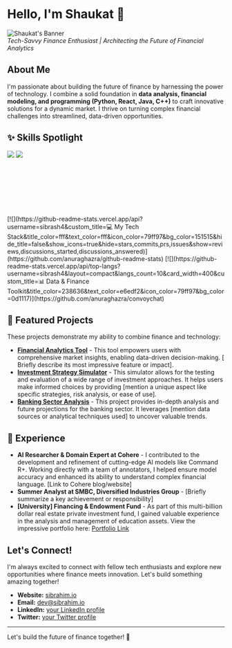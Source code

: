 # Hello, I'm Shaukat 👋 

<!-- Banner with a catchy tagline -->

 ![Shaukat's Banner](https://sibrahim.io)<br>
_Tech-Savvy Finance Enthusiast | Architecting the Future of Financial Analytics_

## About Me

I'm passionate about building the future of finance by harnessing the power of technology. I combine a solid foundation in **data analysis, financial modeling, and programming (Python, React, Java, C++)** to craft innovative solutions for a dynamic market. I thrive on turning complex financial challenges into streamlined, data-driven opportunities.

## ✨ Skills Spotlight

[![](https://github-readme-stats.vercel.app/api/pin/?username=sibrash4&repo=financial-analytics-tool&title_color=fff&icon_color=f9f9f9&text_color=9f9f9f&bg_color=073642&show_owner=true)](https://github.com/sibrash4/financial-analytics-tool) [![](https://github-readme-stats.vercel.app/api/pin/?username=sibrash4&repo=investment-strategy-simulator&title_color=fff&icon_color=f9f9f9&text_color=9f9f9f&bg_color=073642&show_owner=true)](https://github.com/anuraghazra/convoychat)

<br><br><br><br><br><br>

<!-- Skill Card 1: Technical Skills --> [![](https://github-readme-stats.vercel.app/api?username=sibrash4&custom_title=💻 My Tech Stack&title_color=fff&text_color=fff&icon_color=79ff97&bg_color=151515&hide_title=false&show_icons=true&hide=stars,commits,prs,issues&show=reviews,discussions_started,discussions_answered)](https://github.com/anuraghazra/github-readme-stats)

<!-- Skill Card 2: Data & Finance Expertise --> [![](https://github-readme-stats.vercel.app/api/top-langs?username=sibrash4&layout=compact&langs_count=10&card_width=400&custom_title=📊 Data & Finance Toolkit&title_color=238636&text_color=e6edf2&icon_color=79ff97&bg_color=0d1117)](https://github.com/anuraghazra/convoychat)

## 🚀 Featured Projects

These projects demonstrate my ability to combine finance and technology:

- **[Financial Analytics Tool](https://github.com/sibrash4/financial-analytics-tool)** - This tool empowers users with comprehensive market insights, enabling data-driven decision-making. [ Briefly describe its most impressive feature or impact].
- **[Investment Strategy Simulator](https://github.com/sibrash4/investment-strategy-simulator)** - This simulator allows for the testing and evaluation of a wide range of investment approaches. It helps users make informed choices by providing [mention a unique aspect like specific strategies, risk analysis, or ease of use].
- **[Banking Sector Analysis](https://github.com/sibrash4/banking-sector-analysis)** - This project provides in-depth analysis and future projections for the banking sector. It leverages [mention data sources or analytical techniques used] to uncover valuable trends.

## 🧠 Experience

- **AI Researcher & Domain Expert at Cohere** - I contributed to the development and refinement of cutting-edge AI models like Command R+. Working directly with a team of annotators, I helped ensure model accuracy and enhanced its ability to understand complex financial language. [Link to Cohere blog/website]
- **Summer Analyst at SMBC, Diversified Industries Group** - [Briefly summarize a key achievement or responsibility]
- **[University] Financing & Endowment Fund** - As part of this multi-billion dollar real estate private investment fund, I gained valuable experience in the analysis and management of education assets. View the impressive portfolio here: [Portfolio Link](https://www.tuff.org/portfolio/)

## Let's Connect!

I'm always excited to connect with fellow tech enthusiasts and explore new opportunities where finance meets innovation. Let's build something amazing together!

- **Website:** [sibrahim.io](https://sibrahim.io)
- **Email:** <dev@sibrahim.io>
- **LinkedIn:** [your LinkedIn profile](https://www.linkedin.com/in/sibrash4/)
- **Twitter:** [your Twitter profile](https://twitter.com/sibrash4)

--------------------------------------------------------------------------------

Let's build the future of finance together! 🚀
